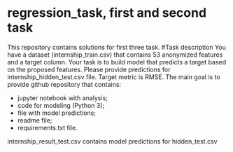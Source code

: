 
# regression_task, first and second task
This repository contains solutions for first three task.
#Task description
You have a dataset (internship_train.csv) that contains 53 anonymized features and a target column. Your task is to build model that predicts a target based on the proposed features. Please provide predictions for internship_hidden_test.csv file. Target metric is RMSE. The main goal is to provide github repository that contains:
 * jupyter notebook with analysis; 
 * code for modeling (Python 3); 
 * file with model predictions; 
 * readme file;
 * requirements.txt file.  
 
 internship_result_test.csv contains model predictions for hidden_test.csv
